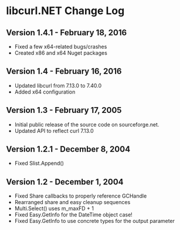 # libcurl.NET Change Log

## Version 1.4.1 - February 18, 2016
- Fixed a few x64-related bugs/crashes
- Created x86 and x64 Nuget packages

## Version 1.4 - February 16, 2016
- Updated libcurl from 7.13.0 to 7.40.0
- Added x64 configuration

## Version 1.3 - February 17, 2005
- Initial public release of the source code on sourceforge.net. 
- Updated API to reflect curl 7.13.0

## Version 1.2.1 - December 8, 2004
- Fixed Slist.Append()

## Version 1.2 - December 1, 2004
- Fixed Share callbacks to properly reference GCHandle
- Rearranged share and easy cleanup sequences
- Multi.Select() uses m_maxFD + 1
- Fixed Easy.GetInfo for the DateTime object case!
- Fixed Easy.GetInfo to use concrete types for the output parameter
